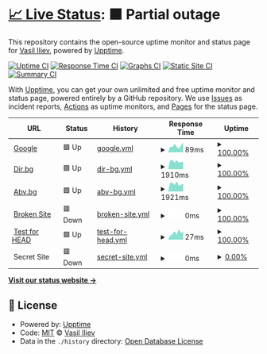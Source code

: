 # [📈 Live Status](https://demo.upptime.js.org): <!--live status--> **🟧 Partial outage**

This repository contains the open-source uptime monitor and status page for [Vasil Iliev](http://viliev.org), powered by [Upptime](https://github.com/upptime/upptime).

[![Uptime CI](https://github.com/viliev/viliev/uptime/workflows/Uptime%20CI/badge.svg)](https://github.com/upptime/upptime/actions?query=workflow%3A%22Uptime+CI%22)
[![Response Time CI](https://github.com/viliev/viliev/uptime/workflows/Response%20Time%20CI/badge.svg)](https://github.com/upptime/upptime/actions?query=workflow%3A%22Response+Time+CI%22)
[![Graphs CI](https://github.com/viliev/viliev/uptime/workflows/Graphs%20CI/badge.svg)](https://github.com/upptime/upptime/actions?query=workflow%3A%22Graphs+CI%22)
[![Static Site CI](https://github.com/viliev/viliev/uptime/workflows/Static%20Site%20CI/badge.svg)](https://github.com/upptime/upptime/actions?query=workflow%3A%22Static+Site+CI%22)
[![Summary CI](https://github.com/viliev/viliev/uptime/workflows/Summary%20CI/badge.svg)](https://github.com/upptime/upptime/actions?query=workflow%3A%22Summary+CI%22)

With [Upptime](https://upptime.js.org), you can get your own unlimited and free uptime monitor and status page, powered entirely by a GitHub repository. We use [Issues](https://github.com/viliev/viliev/uptime/issues) as incident reports, [Actions](https://github.com/viliev/viliev/uptime/actions) as uptime monitors, and [Pages](https://demo.upptime.js.org) for the status page.

<!--start: status pages-->
<!-- This summary is generated by Upptime (https://github.com/upptime/upptime) -->
<!-- Do not edit this manually, your changes will be overwritten -->
<!-- prettier-ignore -->
| URL | Status | History | Response Time | Uptime |
| --- | ------ | ------- | ------------- | ------ |
| <img alt="" src="https://favicons.githubusercontent.com/www.google.com" height="13"> [Google](https://www.google.com) | 🟩 Up | [google.yml](https://github.com/viliev/uptime/commits/HEAD/history/google.yml) | <details><summary><img alt="Response time graph" src="./graphs/google/response-time-week.png" height="20"> 89ms</summary><br><a href="https://uptime.viliev.org/history/google"><img alt="Response time 94" src="https://img.shields.io/endpoint?url=https%3A%2F%2Fraw.githubusercontent.com%2Fviliev%2Fuptime%2FHEAD%2Fapi%2Fgoogle%2Fresponse-time.json"></a><br><a href="https://uptime.viliev.org/history/google"><img alt="24-hour response time 136" src="https://img.shields.io/endpoint?url=https%3A%2F%2Fraw.githubusercontent.com%2Fviliev%2Fuptime%2FHEAD%2Fapi%2Fgoogle%2Fresponse-time-day.json"></a><br><a href="https://uptime.viliev.org/history/google"><img alt="7-day response time 89" src="https://img.shields.io/endpoint?url=https%3A%2F%2Fraw.githubusercontent.com%2Fviliev%2Fuptime%2FHEAD%2Fapi%2Fgoogle%2Fresponse-time-week.json"></a><br><a href="https://uptime.viliev.org/history/google"><img alt="30-day response time 91" src="https://img.shields.io/endpoint?url=https%3A%2F%2Fraw.githubusercontent.com%2Fviliev%2Fuptime%2FHEAD%2Fapi%2Fgoogle%2Fresponse-time-month.json"></a><br><a href="https://uptime.viliev.org/history/google"><img alt="1-year response time 94" src="https://img.shields.io/endpoint?url=https%3A%2F%2Fraw.githubusercontent.com%2Fviliev%2Fuptime%2FHEAD%2Fapi%2Fgoogle%2Fresponse-time-year.json"></a></details> | <details><summary><a href="https://uptime.viliev.org/history/google">100.00%</a></summary><a href="https://uptime.viliev.org/history/google"><img alt="All-time uptime 100.00%" src="https://img.shields.io/endpoint?url=https%3A%2F%2Fraw.githubusercontent.com%2Fviliev%2Fuptime%2FHEAD%2Fapi%2Fgoogle%2Fuptime.json"></a><br><a href="https://uptime.viliev.org/history/google"><img alt="24-hour uptime 100.00%" src="https://img.shields.io/endpoint?url=https%3A%2F%2Fraw.githubusercontent.com%2Fviliev%2Fuptime%2FHEAD%2Fapi%2Fgoogle%2Fuptime-day.json"></a><br><a href="https://uptime.viliev.org/history/google"><img alt="7-day uptime 100.00%" src="https://img.shields.io/endpoint?url=https%3A%2F%2Fraw.githubusercontent.com%2Fviliev%2Fuptime%2FHEAD%2Fapi%2Fgoogle%2Fuptime-week.json"></a><br><a href="https://uptime.viliev.org/history/google"><img alt="30-day uptime 100.00%" src="https://img.shields.io/endpoint?url=https%3A%2F%2Fraw.githubusercontent.com%2Fviliev%2Fuptime%2FHEAD%2Fapi%2Fgoogle%2Fuptime-month.json"></a><br><a href="https://uptime.viliev.org/history/google"><img alt="1-year uptime 100.00%" src="https://img.shields.io/endpoint?url=https%3A%2F%2Fraw.githubusercontent.com%2Fviliev%2Fuptime%2FHEAD%2Fapi%2Fgoogle%2Fuptime-year.json"></a></details>
| <img alt="" src="https://favicons.githubusercontent.com/dir.bg" height="13"> [Dir.bg](https://dir.bg) | 🟩 Up | [dir-bg.yml](https://github.com/viliev/uptime/commits/HEAD/history/dir-bg.yml) | <details><summary><img alt="Response time graph" src="./graphs/dir-bg/response-time-week.png" height="20"> 1910ms</summary><br><a href="https://uptime.viliev.org/history/dir-bg"><img alt="Response time 1823" src="https://img.shields.io/endpoint?url=https%3A%2F%2Fraw.githubusercontent.com%2Fviliev%2Fuptime%2FHEAD%2Fapi%2Fdir-bg%2Fresponse-time.json"></a><br><a href="https://uptime.viliev.org/history/dir-bg"><img alt="24-hour response time 1826" src="https://img.shields.io/endpoint?url=https%3A%2F%2Fraw.githubusercontent.com%2Fviliev%2Fuptime%2FHEAD%2Fapi%2Fdir-bg%2Fresponse-time-day.json"></a><br><a href="https://uptime.viliev.org/history/dir-bg"><img alt="7-day response time 1910" src="https://img.shields.io/endpoint?url=https%3A%2F%2Fraw.githubusercontent.com%2Fviliev%2Fuptime%2FHEAD%2Fapi%2Fdir-bg%2Fresponse-time-week.json"></a><br><a href="https://uptime.viliev.org/history/dir-bg"><img alt="30-day response time 1764" src="https://img.shields.io/endpoint?url=https%3A%2F%2Fraw.githubusercontent.com%2Fviliev%2Fuptime%2FHEAD%2Fapi%2Fdir-bg%2Fresponse-time-month.json"></a><br><a href="https://uptime.viliev.org/history/dir-bg"><img alt="1-year response time 1823" src="https://img.shields.io/endpoint?url=https%3A%2F%2Fraw.githubusercontent.com%2Fviliev%2Fuptime%2FHEAD%2Fapi%2Fdir-bg%2Fresponse-time-year.json"></a></details> | <details><summary><a href="https://uptime.viliev.org/history/dir-bg">100.00%</a></summary><a href="https://uptime.viliev.org/history/dir-bg"><img alt="All-time uptime 100.00%" src="https://img.shields.io/endpoint?url=https%3A%2F%2Fraw.githubusercontent.com%2Fviliev%2Fuptime%2FHEAD%2Fapi%2Fdir-bg%2Fuptime.json"></a><br><a href="https://uptime.viliev.org/history/dir-bg"><img alt="24-hour uptime 100.00%" src="https://img.shields.io/endpoint?url=https%3A%2F%2Fraw.githubusercontent.com%2Fviliev%2Fuptime%2FHEAD%2Fapi%2Fdir-bg%2Fuptime-day.json"></a><br><a href="https://uptime.viliev.org/history/dir-bg"><img alt="7-day uptime 100.00%" src="https://img.shields.io/endpoint?url=https%3A%2F%2Fraw.githubusercontent.com%2Fviliev%2Fuptime%2FHEAD%2Fapi%2Fdir-bg%2Fuptime-week.json"></a><br><a href="https://uptime.viliev.org/history/dir-bg"><img alt="30-day uptime 100.00%" src="https://img.shields.io/endpoint?url=https%3A%2F%2Fraw.githubusercontent.com%2Fviliev%2Fuptime%2FHEAD%2Fapi%2Fdir-bg%2Fuptime-month.json"></a><br><a href="https://uptime.viliev.org/history/dir-bg"><img alt="1-year uptime 100.00%" src="https://img.shields.io/endpoint?url=https%3A%2F%2Fraw.githubusercontent.com%2Fviliev%2Fuptime%2FHEAD%2Fapi%2Fdir-bg%2Fuptime-year.json"></a></details>
| <img alt="" src="https://favicons.githubusercontent.com/abv.bg" height="13"> [Abv.bg](https://abv.bg) | 🟩 Up | [abv-bg.yml](https://github.com/viliev/uptime/commits/HEAD/history/abv-bg.yml) | <details><summary><img alt="Response time graph" src="./graphs/abv-bg/response-time-week.png" height="20"> 1921ms</summary><br><a href="https://uptime.viliev.org/history/abv-bg"><img alt="Response time 1804" src="https://img.shields.io/endpoint?url=https%3A%2F%2Fraw.githubusercontent.com%2Fviliev%2Fuptime%2FHEAD%2Fapi%2Fabv-bg%2Fresponse-time.json"></a><br><a href="https://uptime.viliev.org/history/abv-bg"><img alt="24-hour response time 1917" src="https://img.shields.io/endpoint?url=https%3A%2F%2Fraw.githubusercontent.com%2Fviliev%2Fuptime%2FHEAD%2Fapi%2Fabv-bg%2Fresponse-time-day.json"></a><br><a href="https://uptime.viliev.org/history/abv-bg"><img alt="7-day response time 1921" src="https://img.shields.io/endpoint?url=https%3A%2F%2Fraw.githubusercontent.com%2Fviliev%2Fuptime%2FHEAD%2Fapi%2Fabv-bg%2Fresponse-time-week.json"></a><br><a href="https://uptime.viliev.org/history/abv-bg"><img alt="30-day response time 1825" src="https://img.shields.io/endpoint?url=https%3A%2F%2Fraw.githubusercontent.com%2Fviliev%2Fuptime%2FHEAD%2Fapi%2Fabv-bg%2Fresponse-time-month.json"></a><br><a href="https://uptime.viliev.org/history/abv-bg"><img alt="1-year response time 1804" src="https://img.shields.io/endpoint?url=https%3A%2F%2Fraw.githubusercontent.com%2Fviliev%2Fuptime%2FHEAD%2Fapi%2Fabv-bg%2Fresponse-time-year.json"></a></details> | <details><summary><a href="https://uptime.viliev.org/history/abv-bg">100.00%</a></summary><a href="https://uptime.viliev.org/history/abv-bg"><img alt="All-time uptime 100.00%" src="https://img.shields.io/endpoint?url=https%3A%2F%2Fraw.githubusercontent.com%2Fviliev%2Fuptime%2FHEAD%2Fapi%2Fabv-bg%2Fuptime.json"></a><br><a href="https://uptime.viliev.org/history/abv-bg"><img alt="24-hour uptime 100.00%" src="https://img.shields.io/endpoint?url=https%3A%2F%2Fraw.githubusercontent.com%2Fviliev%2Fuptime%2FHEAD%2Fapi%2Fabv-bg%2Fuptime-day.json"></a><br><a href="https://uptime.viliev.org/history/abv-bg"><img alt="7-day uptime 100.00%" src="https://img.shields.io/endpoint?url=https%3A%2F%2Fraw.githubusercontent.com%2Fviliev%2Fuptime%2FHEAD%2Fapi%2Fabv-bg%2Fuptime-week.json"></a><br><a href="https://uptime.viliev.org/history/abv-bg"><img alt="30-day uptime 100.00%" src="https://img.shields.io/endpoint?url=https%3A%2F%2Fraw.githubusercontent.com%2Fviliev%2Fuptime%2FHEAD%2Fapi%2Fabv-bg%2Fuptime-month.json"></a><br><a href="https://uptime.viliev.org/history/abv-bg"><img alt="1-year uptime 100.00%" src="https://img.shields.io/endpoint?url=https%3A%2F%2Fraw.githubusercontent.com%2Fviliev%2Fuptime%2FHEAD%2Fapi%2Fabv-bg%2Fuptime-year.json"></a></details>
| <img alt="" src="https://favicons.githubusercontent.com/thissitedoesnotexist.com" height="13"> [Broken Site](https://thissitedoesnotexist.com) | 🟥 Down | [broken-site.yml](https://github.com/viliev/uptime/commits/HEAD/history/broken-site.yml) | <details><summary><img alt="Response time graph" src="./graphs/broken-site/response-time-week.png" height="20"> 0ms</summary><br><a href="https://uptime.viliev.org/history/broken-site"><img alt="Response time 0" src="https://img.shields.io/endpoint?url=https%3A%2F%2Fraw.githubusercontent.com%2Fviliev%2Fuptime%2FHEAD%2Fapi%2Fbroken-site%2Fresponse-time.json"></a><br><a href="https://uptime.viliev.org/history/broken-site"><img alt="24-hour response time 0" src="https://img.shields.io/endpoint?url=https%3A%2F%2Fraw.githubusercontent.com%2Fviliev%2Fuptime%2FHEAD%2Fapi%2Fbroken-site%2Fresponse-time-day.json"></a><br><a href="https://uptime.viliev.org/history/broken-site"><img alt="7-day response time 0" src="https://img.shields.io/endpoint?url=https%3A%2F%2Fraw.githubusercontent.com%2Fviliev%2Fuptime%2FHEAD%2Fapi%2Fbroken-site%2Fresponse-time-week.json"></a><br><a href="https://uptime.viliev.org/history/broken-site"><img alt="30-day response time 0" src="https://img.shields.io/endpoint?url=https%3A%2F%2Fraw.githubusercontent.com%2Fviliev%2Fuptime%2FHEAD%2Fapi%2Fbroken-site%2Fresponse-time-month.json"></a><br><a href="https://uptime.viliev.org/history/broken-site"><img alt="1-year response time 0" src="https://img.shields.io/endpoint?url=https%3A%2F%2Fraw.githubusercontent.com%2Fviliev%2Fuptime%2FHEAD%2Fapi%2Fbroken-site%2Fresponse-time-year.json"></a></details> | <details><summary><a href="https://uptime.viliev.org/history/broken-site">100.00%</a></summary><a href="https://uptime.viliev.org/history/broken-site"><img alt="All-time uptime 100.00%" src="https://img.shields.io/endpoint?url=https%3A%2F%2Fraw.githubusercontent.com%2Fviliev%2Fuptime%2FHEAD%2Fapi%2Fbroken-site%2Fuptime.json"></a><br><a href="https://uptime.viliev.org/history/broken-site"><img alt="24-hour uptime 100.00%" src="https://img.shields.io/endpoint?url=https%3A%2F%2Fraw.githubusercontent.com%2Fviliev%2Fuptime%2FHEAD%2Fapi%2Fbroken-site%2Fuptime-day.json"></a><br><a href="https://uptime.viliev.org/history/broken-site"><img alt="7-day uptime 100.00%" src="https://img.shields.io/endpoint?url=https%3A%2F%2Fraw.githubusercontent.com%2Fviliev%2Fuptime%2FHEAD%2Fapi%2Fbroken-site%2Fuptime-week.json"></a><br><a href="https://uptime.viliev.org/history/broken-site"><img alt="30-day uptime 100.00%" src="https://img.shields.io/endpoint?url=https%3A%2F%2Fraw.githubusercontent.com%2Fviliev%2Fuptime%2FHEAD%2Fapi%2Fbroken-site%2Fuptime-month.json"></a><br><a href="https://uptime.viliev.org/history/broken-site"><img alt="1-year uptime 100.00%" src="https://img.shields.io/endpoint?url=https%3A%2F%2Fraw.githubusercontent.com%2Fviliev%2Fuptime%2FHEAD%2Fapi%2Fbroken-site%2Fuptime-year.json"></a></details>
| <img alt="" src="https://favicons.githubusercontent.com/www.google.com" height="13"> [Test for HEAD](https://www.google.com) | 🟩 Up | [test-for-head.yml](https://github.com/viliev/uptime/commits/HEAD/history/test-for-head.yml) | <details><summary><img alt="Response time graph" src="./graphs/test-for-head/response-time-week.png" height="20"> 27ms</summary><br><a href="https://uptime.viliev.org/history/test-for-head"><img alt="Response time 24" src="https://img.shields.io/endpoint?url=https%3A%2F%2Fraw.githubusercontent.com%2Fviliev%2Fuptime%2FHEAD%2Fapi%2Ftest-for-head%2Fresponse-time.json"></a><br><a href="https://uptime.viliev.org/history/test-for-head"><img alt="24-hour response time 33" src="https://img.shields.io/endpoint?url=https%3A%2F%2Fraw.githubusercontent.com%2Fviliev%2Fuptime%2FHEAD%2Fapi%2Ftest-for-head%2Fresponse-time-day.json"></a><br><a href="https://uptime.viliev.org/history/test-for-head"><img alt="7-day response time 27" src="https://img.shields.io/endpoint?url=https%3A%2F%2Fraw.githubusercontent.com%2Fviliev%2Fuptime%2FHEAD%2Fapi%2Ftest-for-head%2Fresponse-time-week.json"></a><br><a href="https://uptime.viliev.org/history/test-for-head"><img alt="30-day response time 23" src="https://img.shields.io/endpoint?url=https%3A%2F%2Fraw.githubusercontent.com%2Fviliev%2Fuptime%2FHEAD%2Fapi%2Ftest-for-head%2Fresponse-time-month.json"></a><br><a href="https://uptime.viliev.org/history/test-for-head"><img alt="1-year response time 24" src="https://img.shields.io/endpoint?url=https%3A%2F%2Fraw.githubusercontent.com%2Fviliev%2Fuptime%2FHEAD%2Fapi%2Ftest-for-head%2Fresponse-time-year.json"></a></details> | <details><summary><a href="https://uptime.viliev.org/history/test-for-head">100.00%</a></summary><a href="https://uptime.viliev.org/history/test-for-head"><img alt="All-time uptime 100.00%" src="https://img.shields.io/endpoint?url=https%3A%2F%2Fraw.githubusercontent.com%2Fviliev%2Fuptime%2FHEAD%2Fapi%2Ftest-for-head%2Fuptime.json"></a><br><a href="https://uptime.viliev.org/history/test-for-head"><img alt="24-hour uptime 100.00%" src="https://img.shields.io/endpoint?url=https%3A%2F%2Fraw.githubusercontent.com%2Fviliev%2Fuptime%2FHEAD%2Fapi%2Ftest-for-head%2Fuptime-day.json"></a><br><a href="https://uptime.viliev.org/history/test-for-head"><img alt="7-day uptime 100.00%" src="https://img.shields.io/endpoint?url=https%3A%2F%2Fraw.githubusercontent.com%2Fviliev%2Fuptime%2FHEAD%2Fapi%2Ftest-for-head%2Fuptime-week.json"></a><br><a href="https://uptime.viliev.org/history/test-for-head"><img alt="30-day uptime 100.00%" src="https://img.shields.io/endpoint?url=https%3A%2F%2Fraw.githubusercontent.com%2Fviliev%2Fuptime%2FHEAD%2Fapi%2Ftest-for-head%2Fuptime-month.json"></a><br><a href="https://uptime.viliev.org/history/test-for-head"><img alt="1-year uptime 100.00%" src="https://img.shields.io/endpoint?url=https%3A%2F%2Fraw.githubusercontent.com%2Fviliev%2Fuptime%2FHEAD%2Fapi%2Ftest-for-head%2Fuptime-year.json"></a></details>
| <img alt="" src="https://favicons.githubusercontent.com/null" height="13"> Secret Site | 🟥 Down | [secret-site.yml](https://github.com/viliev/uptime/commits/HEAD/history/secret-site.yml) | <details><summary><img alt="Response time graph" src="./graphs/secret-site/response-time-week.png" height="20"> 0ms</summary><br><a href="https://uptime.viliev.org/history/secret-site"><img alt="Response time 0" src="https://img.shields.io/endpoint?url=https%3A%2F%2Fraw.githubusercontent.com%2Fviliev%2Fuptime%2FHEAD%2Fapi%2Fsecret-site%2Fresponse-time.json"></a><br><a href="https://uptime.viliev.org/history/secret-site"><img alt="24-hour response time 0" src="https://img.shields.io/endpoint?url=https%3A%2F%2Fraw.githubusercontent.com%2Fviliev%2Fuptime%2FHEAD%2Fapi%2Fsecret-site%2Fresponse-time-day.json"></a><br><a href="https://uptime.viliev.org/history/secret-site"><img alt="7-day response time 0" src="https://img.shields.io/endpoint?url=https%3A%2F%2Fraw.githubusercontent.com%2Fviliev%2Fuptime%2FHEAD%2Fapi%2Fsecret-site%2Fresponse-time-week.json"></a><br><a href="https://uptime.viliev.org/history/secret-site"><img alt="30-day response time 0" src="https://img.shields.io/endpoint?url=https%3A%2F%2Fraw.githubusercontent.com%2Fviliev%2Fuptime%2FHEAD%2Fapi%2Fsecret-site%2Fresponse-time-month.json"></a><br><a href="https://uptime.viliev.org/history/secret-site"><img alt="1-year response time 0" src="https://img.shields.io/endpoint?url=https%3A%2F%2Fraw.githubusercontent.com%2Fviliev%2Fuptime%2FHEAD%2Fapi%2Fsecret-site%2Fresponse-time-year.json"></a></details> | <details><summary><a href="https://uptime.viliev.org/history/secret-site">0.00%</a></summary><a href="https://uptime.viliev.org/history/secret-site"><img alt="All-time uptime 71.80%" src="https://img.shields.io/endpoint?url=https%3A%2F%2Fraw.githubusercontent.com%2Fviliev%2Fuptime%2FHEAD%2Fapi%2Fsecret-site%2Fuptime.json"></a><br><a href="https://uptime.viliev.org/history/secret-site"><img alt="24-hour uptime 0.00%" src="https://img.shields.io/endpoint?url=https%3A%2F%2Fraw.githubusercontent.com%2Fviliev%2Fuptime%2FHEAD%2Fapi%2Fsecret-site%2Fuptime-day.json"></a><br><a href="https://uptime.viliev.org/history/secret-site"><img alt="7-day uptime 0.00%" src="https://img.shields.io/endpoint?url=https%3A%2F%2Fraw.githubusercontent.com%2Fviliev%2Fuptime%2FHEAD%2Fapi%2Fsecret-site%2Fuptime-week.json"></a><br><a href="https://uptime.viliev.org/history/secret-site"><img alt="30-day uptime 7.96%" src="https://img.shields.io/endpoint?url=https%3A%2F%2Fraw.githubusercontent.com%2Fviliev%2Fuptime%2FHEAD%2Fapi%2Fsecret-site%2Fuptime-month.json"></a><br><a href="https://uptime.viliev.org/history/secret-site"><img alt="1-year uptime 71.80%" src="https://img.shields.io/endpoint?url=https%3A%2F%2Fraw.githubusercontent.com%2Fviliev%2Fuptime%2FHEAD%2Fapi%2Fsecret-site%2Fuptime-year.json"></a></details>

<!--end: status pages-->

[**Visit our status website →**](https://demo.upptime.js.org)

## 📄 License

- Powered by: [Upptime](https://github.com/upptime/upptime)
- Code: [MIT](./LICENSE) © [Vasil Iliev](http://viliev.org)
- Data in the `./history` directory: [Open Database License](https://opendatacommons.org/licenses/odbl/1-0/)
